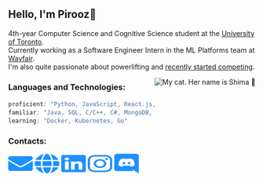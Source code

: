 ## Hello, I'm Pirooz🖤

4th-year Computer Science and Cognitive Science student at the [University of Toronto](https://www.cssu.ca/).  
Currently working as a Software Engineer Intern in the ML Platforms team at [Wayfair](https://www.wayfair.ca/).  
I'm also quite passionate about powerlifting and [recently started competing](https://www.openpowerlifting.org/u/piroozseyfaskaribarkoosaraei).

<img align='right' src="catto.png" alt="My cat. Her name is Shima 🥺" height="240"></img>

### Languages and Technologies:
```javascript
proficient: "Python, JavaScript, React.js, PyTorch"
familiar: "Java, SQL, C/C++, C#, MongoDB, Django"
learning: "Docker, Kubernetes, Go"
```

### Contacts:
<a href="mailto:piroozsab@gmail.com" target="blank"><img src="logos/envelope.svg" height="40" width="50"/></a>
<a href="https://piroozb.com/" target="blank"><img src="logos/globe.svg" height="40" width="50"/></a>
<a href="https://www.linkedin.com/in/pirooz-barkoosaraei/" target="blank"><img src="logos/linkedin.svg" height="40" width="50"/></a>
<a href="https://www.instagram.com/pillscapsules/" target="blank"><img src="logos/instagram.svg" height="40" width="50"/></a>
<a href="https://discord.com/users/242061580970229761" target="blank"><img src="logos/discord.svg" height="40" width="50"/></a>
